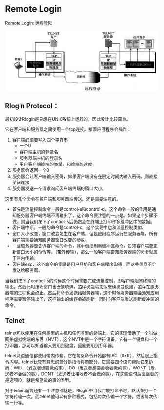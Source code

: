 # Remote Login

Remote Login: 远程登陆

![RemoteLogin1](../img/RemoteLogin1.jpg)

## Rlogin Protocol：

最初设计Rlogin是只想在UNIX系统上运行的，因此设计比较简单。

它在客户端和服务器之间使用一个tcp连接。接着应用程序会操作：

1. 客户端必须要写入四个字符串
   * 一个0
   * 客户端主机的登录名
   * 服务器端主机的登录名
   * 用户客户端终端的类型，和终端的速度
2. 服务器会返回一个0
3. 服务器会让客户端输入密码，如果客户端没有在限定时间内输入密码，则直接关闭连接
4. 服务器发送一个请求询问客户端终端的窗口大小。

这里有几个命令在客户端和服务器端传送，还是需要注意的。

* 首先是流量控制命令一般是control-s和control-q，这个命令一般的作用是通知服务器客户端终端不再输出了，这个命令要注意的一点是。如果这个步骤不做，则当我们按下了control-s后仍然会在终端上打印许多缓冲区中的数据。
* 客户端中断，一般的命令是control-c，这个实现中也和流量控制类似。
* 窗口大小改变，窗口改变发生在客户端，但是应用程序运行在服务器端，所有客户端需要通知服务器窗口改变的参数。
* 一些服务器要告诉客户端的命令，其中包括刷新缓冲区命令，告知客户端要更新窗口大小的命令等。（带外传输），那么一般客户端告知服务器端的命令就属于带内传输。
* 客户端esc，这个命令的意思是用户只想和客户端程序沟通，而这些信息不会发送给服务器。

当我们按下了control-s的时候这个时候需要完成流量控制，即客户端阻塞终端的输出，然后此时接收窗口也会被填满，这样发送端无法继续发送数据，这样在服务器端的进程也会终止。然后将命令发送给服务器端，这个时候服务器端会通知应用程序需要暂停输出了，这样输出的缓存会被刷新，同时向客户端发送刷新缓冲区的命令。

## Telnet

telnet可以使用在任何类型的主机和任何类型的终端上，它的实现借助了一个叫做网络虚拟终端的东西（NVT），这个NVT中是一个字符设备，它有一个键盘和一个打印器，那可以知道输入要用到键盘，回显要用到打印器。

telnet两边通信都使用带内传输，它在每条命令开始都有IAC（0xff），然后跟上指令内容。telnet比较有意思的部分是指令协商部分，它需要四个语句帮助它来协商：WILL（发送者想要做的事），DO（发送者想要接收者做的事），WONT（发送者不会做的事），DONT（发送者让接收者不会做的事），在这些语句后面跟着的是选项ID，就是希望做的事的类型。

对于telnet而言还有一个注意点就是，Rlogin中当我们敲打命令时，默认每打一个字符传输一次。而telnet他可以有多种模式，包括每次传输一个字符，或者每次传输一行等。